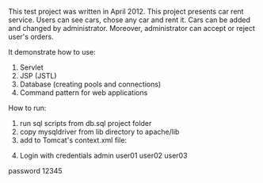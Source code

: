 This test project was written in April 2012. This project presents car rent service.
Users can see cars, chose any car and rent it. Cars can be added and changed by administrator. Moreover, administrator can accept or reject user's orders.


It demonstrate how to use:
1. Servlet
2. JSP (JSTL)
3. Database (creating pools and connections)
4. Command pattern for web applications


How to run:

1. run sql scripts from db.sql project folder
2. copy mysqldriver from lib directory to apache/lib
3. add to Tomcat's context.xml file:

<Resource name="dsPool" auth="Container" type="javax.sql.DataSource"
               maxActive="128" maxIdle="32" username="root" password="12345" driverClassName="com.mysql.jdbc.Driver"
               url="jdbc:mysql://127.0.0.1:3306/rentcar"/>

4. Login with credentials
admin
user01
user02
user03

password 12345